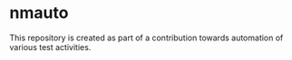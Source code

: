 # nmauto
This repository is created as part of a contribution towards automation of various test activities.
